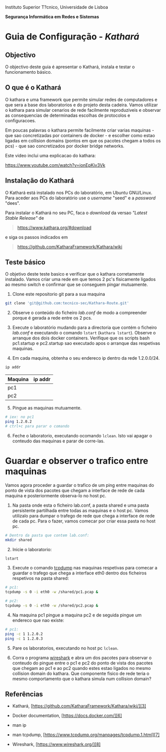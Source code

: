 Instituto Superior T?cnico, Universidade de Lisboa

**Segurança Informática em Redes e Sistemas**

# Guia de Configuração - *Kathará*

## Objectivo

O objectivo deste guia é apresentar o Kathará, instala e testar o funcionamento básico.

## O que é o Kathará

O kathara e uma framework que permite simular redes de computadores e que sera a base dos laboratorios e do projeto desta cadeira. Vamos utilizar o kathara para simular cenarios de rede facilmente reproduziveis e observar as consequencias de determinadas escolhas de protocolos e configuracoes.

Em poucas palavras o kathara permite facilmente criar varias maquinas - que sao concretizadas por containers de docker - e escolher como estao ligadas em collision domains (pontos em que os pacotes chegam a todos os pcs) - que sao concretizados por docker bridge networks.

Este video inclui uma explicacao do kathara:

https://www.youtube.com/watch?v=ionEpKjv3Vk


## Instalação do Kathará

O Kathará está instalado nos PCs do laboratório, em Ubuntu GNU/Linux.
Para aceder aos PCs do laboratório use o *username* "seed" e a *password* "dees".

Para instalar o Kathará no seu PC, faca o *download* da versao *"Latest Stable Release"* de

> <https://www.kathara.org/#download>

e siga os passos indicados em

> https://github.com/KatharaFramework/Kathara/wiki

## Teste básico

O objetivo deste teste basico e verificar que o kathara corretamente instalado.
Vamos criar uma rede em que temos 2 pc's fisicamente ligados ao mesmo switch e confirmar que se conseguem pingar mutuamente.

1. Clone este repositorio git para a sua maquina

```bash
git clone 'git@github.com:tecnico-sec/Kathara-Route.git'
````

2.  Observe o conteúdo do ficheiro *lab.conf* de modo a compreender porque é gerada a rede entre os 2 pcs.

3.  Execute o laboratório mudando para a directoria que contém o ficheiro *lab.conf* e executando o comando `lstart` (`kathara lstart`). 
Observe o arranque dos dois docker containers.
Verifique que os scripts bash pc1.startup e pc2.startup sao executado apos o arranque das respetivas maquinas.

4.  Em cada maquina, obtenha o seu endereco ip dentro da rede 1.2.0.0/24.

```bash
ip addr
```

| Maquina  | ip addr       |
| -------- | ------------- |
| pc1      |               |
| pc2      |               |


5. Pingue as maquinas mutuamente.

```bash
# iex: no pc1
ping 1.2.0.2
# ctrl+c para parar o comando 
```

6. Feche o laboratorio, executando  ocomando `lclean`. 
Isto vai apagar o conteudo das maquinas e parar de corre-las.

# Guardar e observer o trafico entre maquinas
Vamos agora proceder a guardar o trafico de um ping entre maquinas do ponto de vista dos pacotes que chegam a interface de rede de cada maquina e posteriormente observa-lo no host pc.

1. Na pasta onde esta o ficheiro lab.conf, a pasta shared e uma pasta persistente partilhada entre todas as maquinas e o host pc. Vamos utilizalo para dumpar o trafego de rede que chega a interface de rede de cada pc. Para o fazer, vamos comecar por criar essa pasta no host pc.

```bash
# Dentro da pasta que contem lab.conf: 
mkdir shared
```

2. Inicie o laboratorio:
```bash
lstart
```

3. Execute o comando [tcpdump][7] nas maquinas respetivas para comecar a guardar o trafego que chega a interface eth0 dentro dos ficheiros respetivos na pasta shared:
```bash
# pc1:
tcpdump -s 0 -i eth0 -w /shared/pc1.pcap &

# pc2:
tcpdump -s 0 -i eth0 -w /shared/pc2.pcap &

```

4. Na maquina pc1 pingue a maquina pc2 e de seguida pingue um endereco que nao existe:
```bash
# pc1:
ping -c 1 1.2.0.2
ping -c 1 1.2.0.3
```

5. Pare os laboratorios, executando no host pc `lclean`.

6. Corra o programa [wireshark][8] e abra um dos pacotes para observar o conteudo do pingue entre o pc1 e pc2 do ponto de vista dos pacotes que chegam ao pc1 e ao pc2 quando estes estao ligados no mesmo collision domain do kathara. Que componente fisico de rede teria o mesmo comportamento que o kathara simula num collision domain?


## Referências

-   Kathará, [https://github.com/KatharaFramework/Kathara/wiki/][3]

-   Docker documentation, [https://docs.docker.com/][6]

-   man ip

-   man tcpdump, [https://www.tcpdump.org/manpages/tcpdump.1.html][7]

-  Wireshark, [https://www.wireshark.org/][8]

  [3]: https://github.com/KatharaFramework/Kathara/wiki
  [6]: https://docs.docker.com/
  [7]: https://www.tcpdump.org/manpages/tcpdump.1.html
  [8]: https://www.wireshark.org/